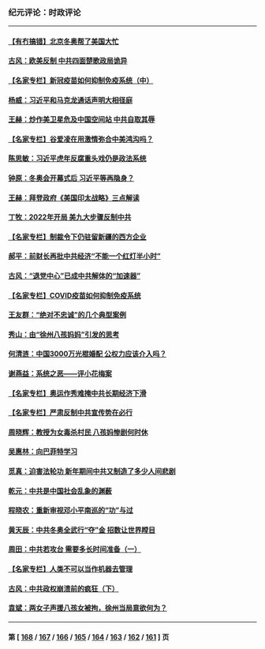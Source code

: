 ### 纪元评论：时政评论
---
#### [【有冇搞错】北京冬奥帮了美国大忙](../../pages/nsc1025/n13582218.md) 
#### [古风：欧美反制 中共四面楚歌政局诡异](../../pages/nsc1025/n13583687.md) 
#### [【名家专栏】新冠疫苗如何抑制免疫系统（中）](../../pages/nsc1025/n13576027.md) 
#### [杨威：习近平和马克龙通话声明大相径庭](../../pages/nsc1025/n13581994.md) 
#### [王赫：炒作美卫星危及中国空间站 中共自取其辱](../../pages/nsc1025/n13582335.md) 
#### [【名家专栏】谷爱凌在用激情弥合中美鸿沟吗？](../../pages/nsc1025/n13581477.md) 
#### [陈思敏：习近平虎年反腐重头戏仍是政法系统](../../pages/nsc1025/n13580684.md) 
#### [钟原：冬奥会开幕式后 习近平等再隐身？](../../pages/nsc1025/n13579582.md) 
#### [王赫：拜登政府《美国印太战略》三点解读](../../pages/nsc1025/n13579494.md) 
#### [丁牧：2022年开局 美九大步骤反制中共](../../pages/nsc1025/n13579372.md) 
#### [【名家专栏】制裁令下仍驻留新疆的西方企业](../../pages/nsc1025/n13578609.md) 
#### [郝平：前财长再批中共经济“不能一个红灯半小时”](../../pages/nsc1025/n13579322.md) 
#### [古风：“退党中心”已成中共解体的“加速器”](../../pages/nsc1025/n13578261.md) 
#### [【名家专栏】COVID疫苗如何抑制免疫系统](../../pages/nsc1025/n13578785.md) 
#### [王友群：“绝对不忠诚”的几个典型案例](../../pages/nsc1025/n13577068.md) 
#### [秀山：由“徐州八孩妈妈”引发的思考](../../pages/nsc1025/n13577023.md) 
#### [何清涟：中国3000万光棍婚配 公权力应该介入吗？](../../pages/nsc1025/n13576860.md) 
#### [谢燕益：系统之恶——评小花梅案](../../pages/nsc1025/n13576765.md) 
#### [【名家专栏】奥运作秀难掩中共长期经济下滑](../../pages/nsc1025/n13576012.md) 
#### [【名家专栏】严肃反制中共宣传势在必行](../../pages/nsc1025/n13574764.md) 
#### [周晓辉：教授为女毒杀村民 八孩妈惨剧何时休](../../pages/nsc1025/n13576484.md) 
#### [吴惠林：向巴菲特学习](../../pages/nsc1025/n13576152.md) 
#### [觅真：迫害法轮功 新年期间中共又制造了多少人间悲剧](../../pages/nsc1025/n13574912.md) 
#### [乾元：中共是中国社会乱象的渊薮](../../pages/nsc1025/n13574792.md) 
#### [程晓农：重新审视邓小平南巡的“功”与过](../../pages/nsc1025/n13574752.md) 
#### [黄天辰：中共冬奥全武行“夺”金 招数让世界瞠目](../../pages/nsc1025/n13574671.md) 
#### [周田：中共若攻台 需要多长时间准备（一）](../../pages/nsc1025/n13574493.md) 
#### [【名家专栏】人类不可以当作机器去管理](../../pages/nsc1025/n13573928.md) 
#### [古风：中共政权崩溃前的疯狂（下）](../../pages/nsc1025/n13572231.md) 
#### [袁斌：两女子声援八孩女被拘，徐州当局意欲何为？](../../pages/nsc1025/n13573436.md) 

---
#### 第 [ [168](./168.md) / [167](./167.md) / [166](./166.md) / [165](./165.md) / [164](./164.md) / [163](./163.md) / [162](./162.md) / [161](./161.md) ] 页
